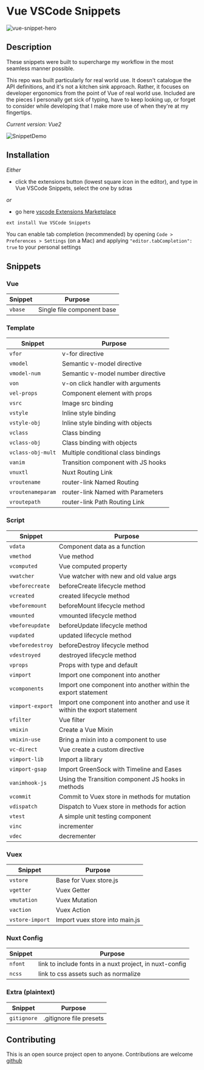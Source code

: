 # Vue VSCode Snippets

![vue-snippet-hero](https://s3-us-west-2.amazonaws.com/s.cdpn.io/28963/vue-snippet-hero.gif)

## Description

These snippets were built to supercharge my workflow in the most seamless manner possible.

This repo was built particularly for real world use. It doesn't catalogue the API definitions, and it's not a kitchen sink approach. Rather, it focuses on developer ergonomics from the point of Vue of real world use. Included are the pieces I personally get sick of typing, have to keep looking up, or forget to consider while developing that I make more use of when they're at my fingertips.

_Current version: Vue2_

![SnippetDemo](https://s3-us-west-2.amazonaws.com/s.cdpn.io/28963/SnippetDemo.gif)

## Installation

_Either_

- click the extensions button (lowest square icon in the editor), and type in Vue VSCode Snippets, select the one by sdras

_or_

- go here [vscode Extensions Marketplace](https://marketplace.visualstudio.com/items?itemName=sdras.vue-vscode-snippets)

```javascript
ext install Vue VSCode Snippets
```

You can enable tab completion (recommended) by opening `Code > Preferences > Settings` (on a Mac) and applying `"editor.tabCompletion": true` to your personal settings

## Snippets

### Vue

Snippet | Purpose
------- | --------------------------
`vbase` | Single file component base

### Template

Snippet           | Purpose
----------------- | -----------------------------------
`vfor`            | v-for directive
`vmodel`          | Semantic v-model directive
`vmodel-num`      | Semantic v-model number directive
`von`             | v-on click handler with arguments
`vel-props`       | Component element with props
`vsrc`            | Image src binding
`vstyle`          | Inline style binding
`vstyle-obj`      | Inline style binding with objects
`vclass`          | Class binding
`vclass-obj`      | Class binding with objects
`vclass-obj-mult` | Multiple conditional class bindings
`vanim`           | Transition component with JS hooks
`vnuxtl`          | Nuxt Routing Link
`vroutename`      | router-link Named Routing
`vroutenameparam` | router-link Named with Parameters
`vroutepath`      | router-link Path Routing Link

### Script

Snippet          | Purpose
---------------- | ------------------------------------------------------------------------
`vdata`          | Component data as a function
`vmethod`        | Vue method
`vcomputed`      | Vue computed property
`vwatcher`       | Vue watcher with new and old value args
`vbeforecreate`  | beforeCreate lifecycle method
`vcreated`       | created lifecycle method
`vbeforemount`   | beforeMount lifecycle method
`vmounted`       | vmounted lifecycle method
`vbeforeupdate`  | beforeUpdate lifecycle method
`vupdated`       | updated lifecycle method
`vbeforedestroy` | beforeDestroy lifecycle method
`vdestroyed`     | destroyed lifecycle method
`vprops`         | Props with type and default
`vimport`        | Import one component into another
`vcomponents`    | Import one component into another within the export statement
`vimport-export` | Import one component into another and use it within the export statement
`vfilter`        | Vue filter
`vmixin`         | Create a Vue Mixin
`vmixin-use`     | Bring a mixin into a component to use
`vc-direct`      | Vue create a custom directive
`vimport-lib`    | Import a library
`vimport-gsap`   | Import GreenSock with Timeline and Eases
`vanimhook-js`   | Using the Transition component JS hooks in methods
`vcommit`        | Commit to Vuex store in methods for mutation
`vdispatch`      | Dispatch to Vuex store in methods for action
`vtest`          | A simple unit testing component
`vinc`           | incrementer
`vdec`           | decrementer

### Vuex

Snippet         | Purpose
--------------- | ------------------------------
`vstore`        | Base for Vuex store.js
`vgetter`       | Vuex Getter
`vmutation`     | Vuex Mutation
`vaction`       | Vuex Action
`vstore-import` | Import vuex store into main.js

### Nuxt Config

Snippet | Purpose
------- | -------------------------------------------------------
`nfont` | link to include fonts in a nuxt project, in nuxt-config
`ncss`  | link to css assets such as normalize

### Extra (plaintext)

Snippet     | Purpose
----------- | -----------------------
`gitignore` | .gitignore file presets

## Contributing

This is an open source project open to anyone. Contributions are welcome [github](https://github.com/sdras/vue-vscode-snippets)
